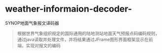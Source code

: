# weather-informaion-decoder-
SYNOP地面气象报文译码器

> 根据世界气象组织规定的国际通用的陆地测站地面天气预报点码编码规则，通过java读取并处理文件，并将结果通过JFrame图形界面框架显示在前端，实现对报文的编码